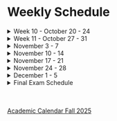# Weekly Schedule
<details>
   <summary> Week 10 - October 20 - 24 </summary>
   <br>

   **Tuesday 21st**
   - Portfolio Website
   - Pages
   - File and Folder Organization
   <br>
   
   **Thursday 23rd**
   
   :broom: *Housekeeping* :broom:
   - Last day to drop with a grade of W (Friday Oct, 24th)
   - Dates for each section of the final project to be complete
        - Organization - Due Oct 28th (*during lab*)
        - Home Page - Due October 30th (*during lab*)
        - About Page - Due November 4th (*during lab*)
        - Resume Page - Due November 6th (*during lab*)
        - Projects or Work Page - Due November 13th (*during lab*)
        - Contact Page - Due November 18th (*during lab*)
        - Final Project Presentation - December 2nd (*entire class*)
   - Test 2 - November 25th
   <br>
   
   :book: *Material* 
      - Color
         - Choose a color palette and save the link to it on your home page for now
         - [coolors](https://coolors.co/)
         - [pick color online](https://pickcoloronline.com/)
         - [w3schools Color Tutorial](https://www.w3schools.com/colors/default.asp)
         - [w3schools Color Picker](https://www.w3schools.com/colors/colors_picker.asp)
         - [pick an image color](https://imagecolorpicker.com/)

   - Validators and Checkers
         - [Contrast Checker](https://pickcoloronline.com/contrast-checker/)
         - [Link Checker](https://validator.w3.org/checklink)
         - [Accessibility Checker](https://www.accessibilitychecker.org/)
         - [HTML Validator](https://validator.w3.org/)
         - [CSS Validator](https://jigsaw.w3.org/css-validator/)

      - Past Student
         - [Alex](https://alexjwilcox.com/projects)
         - [Mike](https://www.michaelrconnelly.com/)
         - [Holloway](https://whodja.github.io/portfolio/projects.html)
         - [Alina](https://azimavaya.github.io/portfolio/projects.html)
         - [Liza](https://ynikitsenka.github.io/portfolio/index.html)
         - [Sean](https://sean-harder.github.io/)
         - [Jake](https://jfiorill.github.io/portfolio/)
         - [Abbey](https://ahyatt2003.github.io/portfolio/index3.html)
         - [Maddie](https://maddiephelps.github.io/portfolio/projects.html)
   
*Resources*
      
</details>

<details>
   <summary> Week 11 - October 27 - 31 </summary>
   <br>
   
   **Tuesday 28th**
   - New HTML
   - New CSS
   - [Zen Garden](https://csszengarden.com/)
      
   **Thursday 30th**
   1. Topic 1
   2. Topic 2
   3. Topic 3

**Resources**
- [https://csszengarden.com/](https://csszengarden.com/)
</details>

<details>
   <summary> November 3 - 7 </summary>
   <br>
   
   **Tuesday 4th**
   1. Topic 1
   2. Topic 2
   3. Topic 3

   **Thursday 6th**
   1. Topic 1
   2. Topic 2
   3. Topic 3
</details>

<details>
   <summary> November 10 - 14 </summary>
   <br>
   
   **Tuesday 11th**
   1. Topic 1
   2. Topic 2
   3. Topic 3
   
   **Thursday 13th**
   1. Topic 1
   2. Topic 2
   3. Topic 3

</details>

<details>
   <summary> November 17 - 21 </summary>
   <br>
   
   **Tuesday 18th**
   1. Topic 1
   2. Topic 2
   3. Topic 3

   **Thursday 20th**
   1. Topic 1
   2. Topic 2
   3. Topic 3
</details>

<details>
   <summary> November 24 - 28 </summary>
   <br>
   
   **Tuesday 25th**
   1. Thanksgiving Holiday - Wed November 26th - 28th
   2. Topic 2
   3. Topic 3

   **Thursday 27th** (No Class)
   1. Topic 1
   2. Topic 2
   3. Topic 3
</details>

<details>
   <summary> December 1 - 5 </summary>
   <br>
   
   **Tuesday 2nd**
   1. Topic 1
   2. Topic 2
   3. Topic 3

   **Thursday 4th** (*last day of class*)
   1. Final Project Presentations
   2. Topic 2
   3. Topic 3
</details>

<details>
   <summary>Final Exam Schedule</summary>
   <br>
   
   - **Reading Day** - Dec 5th 
   - **Exam Week** - Dec 6th - 12th 
   - **Final Exam** - Dec 8th from Noon to 3pm 

   <br>
</details>
<br><br>

[Academic Calendar Fall 2025](https://www.highpoint.edu/registrar/academic-calendars/)

